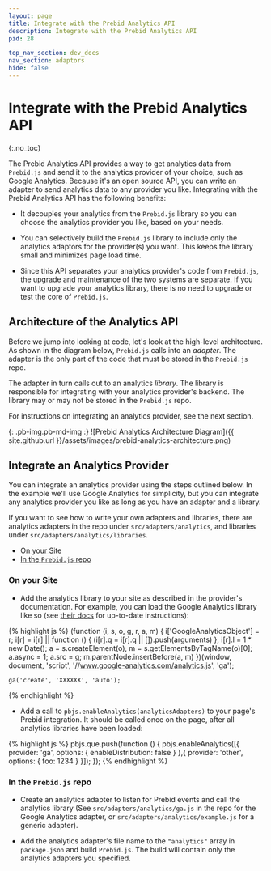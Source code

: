 ```yaml
---
layout: page
title: Integrate with the Prebid Analytics API
description: Integrate with the Prebid Analytics API
pid: 28

top_nav_section: dev_docs
nav_section: adaptors
hide: false
---
```


# Integrate with the Prebid Analytics API
{:.no_toc}

The Prebid Analytics API provides a way to get analytics data from `Prebid.js` and send it to the analytics provider of your choice, such as Google Analytics.  Because it's an open source API, you can write an adapter to send analytics data to any provider you like.  Integrating with the Prebid Analytics API has the following benefits:

+ It decouples your analytics from the `Prebid.js` library so you can choose the analytics provider you like, based on your needs.

+ You can selectively build the `Prebid.js` library to include only the analytics adaptors for the provider(s) you want.  This keeps the library small and minimizes page load time.

+ Since this API separates your analytics provider's code from `Prebid.js`, the upgrade and maintenance of the two systems are separate.  If you want to upgrade your analytics library, there is no need to upgrade or test the core of `Prebid.js`.

## Architecture of the Analytics API

Before we jump into looking at code, let's look at the high-level architecture.  As shown in the diagram below, `Prebid.js` calls into an _adapter_.  The adapter is the only part of the code that must be stored in the `Prebid.js` repo.

The adapter in turn calls out to an analytics _library_.  The library is responsible for integrating with your analytics provider's backend.  The library may or may not be stored in the `Prebid.js` repo.

For instructions on integrating an analytics provider, see the next section.

{: .pb-img.pb-md-img :}
![Prebid Analytics Architecture Diagram]({{ site.github.url }}/assets/images/prebid-analytics-architecture.png)

## Integrate an Analytics Provider

You can integrate an analytics provider using the steps outlined below.  In the example we'll use Google Analytics for simplicity, but you can integrate any analytics provider you like as long as you have an adapter and a library.

If you want to see how to write your own adapters and libraries, there are analytics adapters in the repo under `src/adapters/analytics`, and libraries under `src/adapters/analytics/libraries`.

+ <a href="#on-your-site">On your Site</a>
+ <a href="#in-the-prebidjs-repo">In the <code>Prebid.js</code> repo</a>

<a name="on-your-site"></a>

### On your Site

+ Add the analytics library to your site as described in the provider's documentation.  For example, you can load the Google Analytics library like so (see [their docs](https://developers.google.com/analytics/devguides/collection/analyticsjs/) for up-to-date instructions):

{% highlight js %}
    (function (i, s, o, g, r, a, m) {
        i['GoogleAnalyticsObject'] = r;
        i[r] = i[r] || function () {
                    (i[r].q = i[r].q || []).push(arguments)
                }, i[r].l = 1 * new Date();
        a = s.createElement(o),
                m = s.getElementsByTagName(o)[0];
        a.async = 1;
        a.src = g;
        m.parentNode.insertBefore(a, m)
    })(window, document, 'script', '//www.google-analytics.com/analytics.js', 'ga');

    ga('create', 'XXXXXX', 'auto');
{% endhighlight %}

+ Add a call to `pbjs.enableAnalytics(analyticsAdapters)` to your page's Prebid integration.  It should be called once on the page, after all analytics libraries have been loaded:

{% highlight js %}
pbjs.que.push(function () {
    pbjs.enableAnalytics([{
        provider: 'ga',
        options: {
            enableDistribution: false
        }
    },{
        provider: 'other',
        options: {
            foo: 1234
        }
    }]);
});
{% endhighlight %}

<a name="in-the-prebidjs-repo"></a>

### In the `Prebid.js` repo

+ Create an analytics adapter to listen for Prebid events and call the analytics library (See `src/adapters/analytics/ga.js` in the repo for the Google Analytics adapter, or `src/adapters/analytics/example.js` for a generic adapter).

+ Add the analytics adapter's file name to the `"analytics"` array in `package.json` and build `Prebid.js`.  The build will contain only the analytics adapters you specified.

